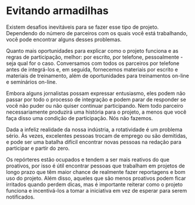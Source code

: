 # Evitando armadilhas

Existem desafios inevitáveis para se fazer esse tipo de projeto. Dependendo do número de parceiros com os quais você está trabalhando, você pode encontrar alguns desses problemas.

Quanto mais oportunidades para explicar como o projeto funciona e as regras de participação, melhor: por escrito, por telefone, pessoalmente - seja qual for o caso. Conversamos com todos os parceiros por telefone antes de integrá-los e, em seguida, fornecemos materiais por escrito e materiais de treinamento, além de oportunidades para treinamentos on-line e seminários on-line.

Embora alguns jornalistas possam expressar entusiasmo, eles podem não passar por todo o processo de integração e podem parar de responder se você não puder ou não quiser continuar participando. Nem todo parceiro necessariamente produzirá uma história para o projeto, a menos que você faça disso uma condição de participação. Nós não fazemos.

Dada a infeliz realidade da nossa indústria, a rotatividade é um problema sério. Às vezes, excelentes pessoas trocam de emprego ou são demitidas, e pode ser uma batalha difícil encontrar novas pessoas na redação para participar e partir do zero.

Os repórteres estão ocupados e tendem a ser mais reativos do que proativos, por isso é útil encontrar pessoas que trabalham em projetos de longo prazo que têm maior chance de realmente fazer reportagens e bom uso do projeto. Além disso, aqueles que são menos proativos podem ficar irritados quando perdem dicas, mas é importante reiterar como o projeto funciona e incentivá-los a tomar a iniciativa em vez de esperar para serem notificados.

